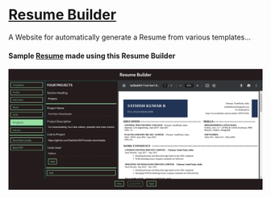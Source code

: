 # [Resume Builder](https://sat-resumebuilder.glitch.me)


 A Website for automatically generate a Resume from various templates...
 
 #### Sample [Resume](https://github.com/Sathishr424/ResumeBuilder/raw/main/Resumes/resume.pdf) made using this Resume Builder
 
 ![Resume Builder](https://raw.githubusercontent.com/Sathishr424/ResumeBuilder/main/perview.png)
